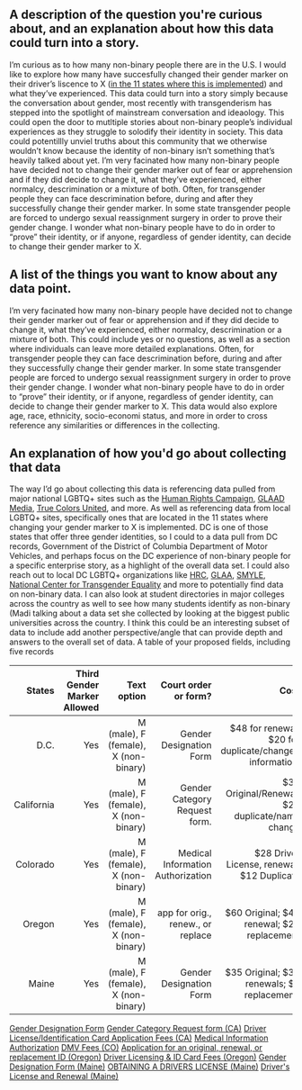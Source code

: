 ## A description of the question you're curious about, and an explanation about how this data could turn into a story. ##
I’m curious as to how many non-binary people there are in the U.S. I would like to explore how many have succesfully changed their gender marker on their driver’s liscence to X ([in the 11 states where this is implemented](https://www.reuters.com/article/us-us-lgbt-lawmaking/nonbinary-intersex-11-us-states-issuing-third-gender-ids-idUSKCN1PP2N7)) and what they’ve experienced. 
This data could turn into a story simply because the conversation about gender, most recently with transgenderism has stepped into the spotlight of mainstream conversation and ideaology. This could open the door to mutltiple stories about non-binary people’s individual experiences as they struggle to solodify their identity in society. This data could potentillly unviel truths about this community that we otherwise wouldn’t know because the identity of non-binary isn’t something that’s heavily talked about yet. I’m very facinated how many non-binary people have decided not to change their gender marker out of fear or apprehension and if they did decide to change it, what they’ve experienced, either normalcy, descrimination or a mixture of both.
Often, for transgender people they can face descrimination before, during and after they successfully change their gender marker. In some state transgender people are forced to undergo sexual reassignment surgery in order to prove their gender change. I wonder what non-binary people have to do in order to “prove” their identity, or if anyone, regardless of gender identity, can decide to change their gender marker to X. 

## A list of the things you want to know about any data point. ##
I’m very facinated how many non-binary people have decided not to change their gender marker out of fear or apprehension and if they did decide to change it, what they’ve experienced, either normalcy, descrimination or a mixture of both. This could include yes or no questions, as well as a section where individuals can leave more detailed explanations. 
Often, for transgender people they can face descrimination before, during and after they successfully change their gender marker. In some state transgender people are forced to undergo sexual reassignment surgery in order to prove their gender change. I wonder what non-binary people have to do in order to “prove” their identity, or if anyone, regardless of gender identity, can decide to change their gender marker to X. 
This data would also explore age, race, ethnicity, socio-economi status, and more in order to cross reference any similarities or differences in the collecting. 

## An explanation of how you'd go about collecting that data ##
The way I’d go about collecting this data is referencing data pulled from major national LGBTQ+ sites such as the [Human Rights Campaign](https://www.hrc.org), [GLAAD Media](https://www.glaad.org/institute), [True Colors United](https://truecolorsunited.org), and more. As well as referencing data from local LGBTQ+ sites, specifically ones that are located in the 11 states where changing your gender marker to X is implemented. DC is one of those states that offer three gender identities, so I could to a data pull from DC records, Government of the District of Columbia Department of Motor Vehicles, and perhaps focus on the DC experience of non-binary people for a specific enterprise story, as a highlight of the overall data set.
I could also reach out to local DC LGBTQ+ organizations like [HRC](https://www.hrc.org), [GLAA](http://glaa.org), [SMYLE](https://smyal.org), [National Center for Transgender Equality](https://transequality.org) and more to potentially find data on non-binary data. 
I can also look at student directories in major colleges across the country as well to see how many students identify as non-binary (Madi talking about a data set she collected by looking at the biggest public universities across the country. I think this could be an interesting subset of data to include add another perspective/angle that can provide depth and answers to the overall set of data.
A table of your proposed fields, including five records

|States     | Third Gender Marker Allowed | Text option                                   | Court order or form? 		        | Cost 						                                       | Number of people  		              |
|----------:|----------------------------:|----------------------------------------------:|--------------------------------:|-------------------------------------------------------:|-----------------------------------:|
|D.C.       | Yes			                    | M (male), F (female), X (non-binary)          |Gender Designation Form          | $48 for renewal, $20 for duplicate/changed information;| TBD				                        |
|California | Yes                      	  | M (male), F (female), X (non-binary)          |Gender Category Request form.    | $36 Original/Renewal; $28 duplicate/name change        | TBD                                |
|Colorado   | Yes                         | M (male), F (female), X (non-binary)          |Medical Information Authorization| $28 Driver License, renewal; $12 Duplicate  	         | TBD                                |
|Oregon     | Yes                         | M (male), F (female), X (non-binary)          |app for orig., renew., or replace| $60 Original; $40 renewal; $26 replacement    	       | TBD                                |
|Maine      | Yes                         | M (male), F (female), X (non-binary)          |Gender Designation Form          |  $35 Original; $30 renewals; $5 replacememt    	       | TBD                                |

[Gender Designation Form](https://dmv.dc.gov/sites/default/files/dc/sites/dmv/publication/attachments/DC%20DMV%20Form%20Gender%20Self-Designation%20English.pdf)
[Gender Category Request form (CA)](https://www.dmv.ca.gov/portal/wcm/connect/c7c90201-c72c-4a02-a519-a94581f380a8/dl329S.pdf?MOD=AJPERES&CVID=)
[Driver License/Identification Card Application Fees (CA)](https://www.dmv.ca.gov/portal/dmv/detail/dl/fees/driverlicense_fees)
[Medical Information Authorization](https://www.colorado.gov/pacific/sites/default/files/DR2083.pdf) 
[DMV Fees (CO)](https://www.colorado.gov/pacific/dmv/dmv-fees) 
[Application for an original, renewal, or replacement ID (Oregon)](https://www.oregon.gov/ODOT/Forms/DMV/173fill.pdf)
[Driver Licensing & ID Card Fees (Oregon)](https://www.oregon.gov/ODOT/DMV/Pages/Fees/Driver.aspx)
[Gender Designation Form (Maine)](https://www1.maine.gov/sos/bmv/forms/GENDER%20DESIGNATION%20FORM.pdf)
[OBTAINING A DRIVERS LICENSE (Maine)](https://www.maine.gov/sos/bmv/licenses/getlicense.html)
[Driver's License and Renewal (Maine)](https://www.maine.gov/online/bmv/dlr/) 
